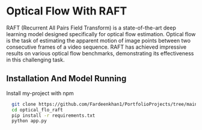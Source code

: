 # Optical Flow With RAFT

RAFT (Recurrent All Pairs Field Transform) is a state-of-the-art deep learning model designed specifically for optical flow estimation. Optical flow is the task of estimating the apparent motion of image points between two consecutive frames of a video sequence. RAFT has achieved impressive results on various optical flow benchmarks, demonstrating its effectiveness in this challenging task.

## Installation And Model Running

Install my-project with npm

```bash
  git clone https://github.com/Fardeenkhan1/PortfolioProjects/tree/main/optical_flo_raft
  cd optical_flo_raft
  pip install -r requirements.txt
  python app.py
```
